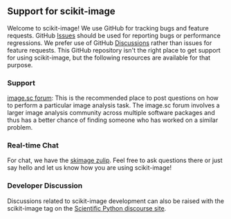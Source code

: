## Support for scikit-image

Welcome to scikit-image! We use GitHub for tracking bugs and feature requests.
GitHub [Issues](https://github.com/scikit-image/scikit-image/discussions)
should be used for reporting bugs or performance regressions. We prefer use of
GitHub [Discussions](https://github.com/scikit-image/scikit-image/discussions)
rather than issues for feature requests. This GitHub repository isn't the right
place to get support for using scikit-image, but the following resources are
available for that purpose.

### Support

[image.sc forum](https://forum.image.sc/tag/scikit-image): This is the
recommended place to post questions on how to perform a particular image
analysis task. The image.sc forum involves a larger image analysis community
across multiple software packages and thus has a better chance of finding
someone who has worked on a similar problem.

### Real-time Chat

For chat, we have the [skimage zulip](https://napari.zulipchat.com). Feel free
to ask questions there or just say hello and let us know how you are using
scikit-image!

### Developer Discussion

Discussions related to scikit-image development can also be raised with the scikit-image tag on the [Scientific Python discourse site](https://discuss.scientific-python.org/c/contributor/skimage).
